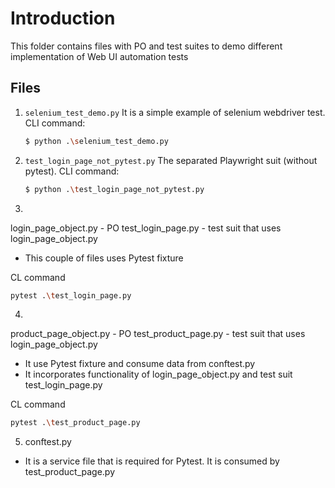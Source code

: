 # Introduction
This folder contains files with PO and test suites to demo different implementation of Web UI automation tests


## Files

1. `selenium_test_demo.py` It is a simple example of selenium webdriver test. CLI command:
   ```bash
   $ python .\selenium_test_demo.py
   ```

2. `test_login_page_not_pytest.py` The separated Playwright suit (without pytest). CLI command:
   ```bash
   $ python .\test_login_page_not_pytest.py
   ```

3) 
login_page_object.py - PO
test_login_page.py - test suit that uses login_page_object.py
- This couple of files uses Pytest fixture

CL command
```bash
pytest .\test_login_page.py
```

4) 
product_page_object.py - PO
test_product_page.py - test suit that uses login_page_object.py
- It use Pytest fixture and consume data from conftest.py
- It incorporates functionality of login_page_object.py and test suit test_login_page.py

CL command
```bash
pytest .\test_product_page.py
```

5) conftest.py
- It is a service file that is required for Pytest. It is consumed by test_product_page.py
